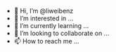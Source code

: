 - 👋 Hi, I’m @liweibenz
- 👀 I’m interested in ...
- 🌱 I’m currently learning ...
- 💞️ I’m looking to collaborate on ...
- 📫 How to reach me ...

<!---
liweibenz/liweibenz is a ✨ special ✨ repository because its `README.md` (this file) appears on your GitHub profile.
You can click the Preview link to take a look at your changes.
--->
